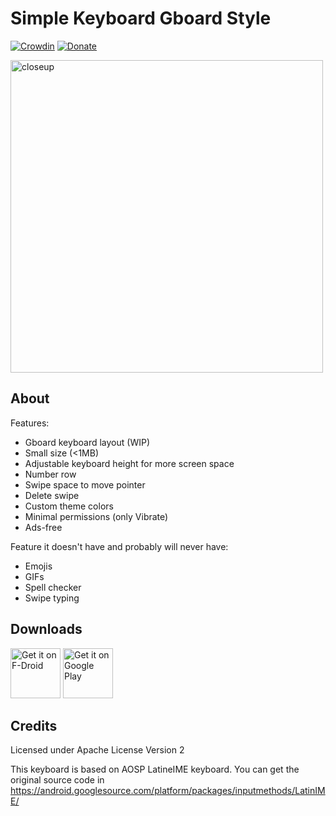 # Simple Keyboard Gboard Style

[![Crowdin](https://d322cqt584bo4o.cloudfront.net/simple-keyboard/localized.svg)](https://crowdin.com/project/simple-keyboard)
[![Donate](https://img.shields.io/badge/Donate-PayPal-green.svg)](https://www.paypal.com/cgi-bin/webscr?cmd=_s-xclick&hosted_button_id=L8UYVTA49G2U2&source=url)

<img src="images/screenshot-0.png"
      alt="closeup"
      width="500"/>
      
## About

Features:
- Gboard keyboard layout (WIP)
- Small size (<1MB)
- Adjustable keyboard height for more screen space
- Number row
- Swipe space to move pointer
- Delete swipe
- Custom theme colors
- Minimal permissions (only Vibrate)
- Ads-free

Feature it doesn't have and probably will never have:
- Emojis
- GIFs
- Spell checker
- Swipe typing

## Downloads

[<img src="https://f-droid.org/badge/get-it-on.png"
      alt="Get it on F-Droid"
      height="80">](https://f-droid.org/packages/rkr.simplekeyboard.inputmethod/)
[<img src="https://play.google.com/intl/en_us/badges/images/generic/en-play-badge.png"
      alt="Get it on Google Play"
      height="80">](https://play.google.com/store/apps/details?id=rkr.simplekeyboard.inputmethod)

## Credits

Licensed under Apache License Version 2

This keyboard is based on AOSP LatineIME keyboard. You can get the original source code in https://android.googlesource.com/platform/packages/inputmethods/LatinIME/

